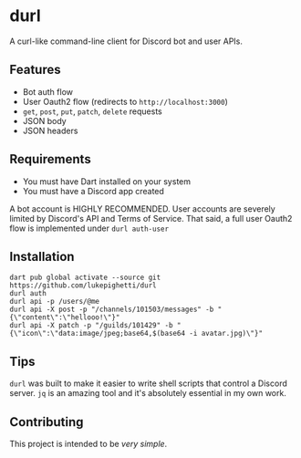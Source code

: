 # durl

A curl-like command-line client for Discord bot and user APIs.

## Features

- Bot auth flow
- User Oauth2 flow (redirects to `http://localhost:3000`)
- `get`, `post`, `put`, `patch`, `delete` requests
- JSON body
- JSON headers

## Requirements

- You must have Dart installed on your system
- You must have a Discord app created

A bot account is HIGHLY RECOMMENDED. User accounts are severely limited by
Discord's API and Terms of Service. That said, a full user Oauth2 flow is
implemented under `durl auth-user`

## Installation

```
dart pub global activate --source git https://github.com/lukepighetti/durl
durl auth
durl api -p /users/@me
durl api -X post -p "/channels/101503/messages" -b "{\"content\":\"hellooo!\"}"
durl api -X patch -p "/guilds/101429" -b "{\"icon\":\"data:image/jpeg;base64,$(base64 -i avatar.jpg)\"}"
```

## Tips

`durl` was built to make it easier to write shell scripts that control a
Discord server. `jq` is an amazing tool and it's absolutely essential in my
own work.

## Contributing

This project is intended to be *very simple*.